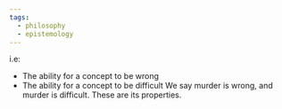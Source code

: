 ```yaml
---
tags:
  - philosophy
  - epistemology
---
```

i.e:
- The ability for a concept to be wrong
- The ability for a concept to be difficult
We say murder is wrong, and murder is difficult. These are its properties.